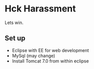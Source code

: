 # Hck Harassment
Lets win. 

## Set up
* Eclipse with EE for web development
* MySql (may change)
* Install Tomcat 7.0 from within eclipse
